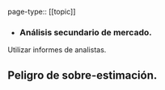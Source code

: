 page-type:: [[topic]]
- ### Análisis secundario de mercado.

Utilizar informes de analistas.

Peligro de sobre-estimación.
  - 


